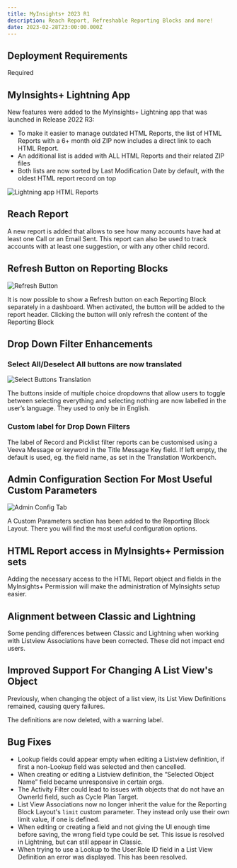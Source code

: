 ```yaml
---
title: MyInsights+ 2023 R1
description: Reach Report, Refreshable Reporting Blocks and more!
date: 2023-02-28T23:00:00.000Z
---
```


## Deployment Requirements

<feature-badges package zip>Required</feature-badges>

## MyInsights+ Lightning App

New features were added to the MyInsights+ Lightning app that was launched in Release 2022 R3:
- To make it easier to manage outdated HTML Reports, the list of HTML Reports with a 6+ month old ZIP now includes a direct link to each HTML Report.
- An additional list is added with ALL HTML Reports and their related ZIP files
- Both lists are now sorted by Last Modification Date by default, with the oldest HTML report record on top

![Lightning app HTML Reports](/static/img/release-2023R1-lightning-app-HTML-Reports.png "Lightning App HTML Reports")

## Reach Report

A new report is added that allows to see how many accounts have had at least one Call or an Email Sent. 
This report can also be used to track accounts with at least one suggestion, or with any other child record. 

## Refresh Button on Reporting Blocks

![Refresh Button](/static/img/release-2023R1-Refresh-Button.png "Refresh Button on Reporting Blocks")

It is now possible to show a Refresh button on each Reporting Block separately in a dashboard. When activated, the button will be added to the report header. Clicking the button will only refresh the content of the Reporting Block

## Drop Down Filter Enhancements

### Select All/Deselect All buttons are now translated

![Select Buttons Translation](/static/img/release-2023R1-Select-Buttons-Translated.png "Select/Deselect Buttons Translation")

The buttons inside of multiple choice dropdowns that allow users to toggle between selecting everything and selecting nothing are now labelled in the user’s language. They used to only be in English.

### Custom label for Drop Down Filters

The label of Record and Picklist filter reports can be customised using a Veeva Message or keyword in the Title Message Key field. If left empty, the default is used, eg. the field name, as set in the Translation Workbench.

## Admin Configuration Section For Most Useful Custom Parameters

![Admin Config Tab](/static/img/release-2023R1-Admin-Config-Tab.png "Admin Configuration Tab")

A Custom Parameters section has been added to the Reporting Block Layout. There you will find the most useful configuration options.

## HTML Report access in MyInsights+ Permission sets

Adding the necessary access to the HTML Report object and fields in the MyInsights+ Permission will make the administration of MyInsights setup easier.

## Alignment between Classic and Lightning

Some pending differences between Classic and Lightning when working with Listview Associations have been corrected. These did not impact end users.

## Improved Support For Changing A List View's Object

Previously, when changing the object of a list view, its List View Definitions remained, causing query failures.

The definitions are now deleted, with a warning label.

## Bug Fixes

- Lookup fields could appear empty when editing a Listview definition, if first a non-Lookup field was selected and then cancelled.
- When creating or editing a Listview definition, the “Selected Object Name” field became unresponsive in certain orgs.
- The Activity Filter could lead to issues with objects that do not have an OwnerId field, such as Cycle Plan Target.
- List View Associations now no longer inherit the value for the Reporting Block Layout's `limit` custom parameter. They instead only use their own limit value, if one is defined.
- When editing or creating a field and not giving the UI enough time before saving, the wrong field type could be set. This issue is resolved in Lightning, but can still appear in Classic.
- When trying to use a Lookup to the User.Role ID field in a List View Definition an error was displayed. This has been resolved.
